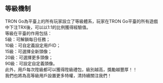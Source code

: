 ## 等級機制 ##

TRON Go為平臺上的所有玩家設立了等級體系，玩家在TRON Go平臺的所有遊戲中下注TRX後，可以以1:1的比例獲得經驗值。<br>
等級在平臺的作用包括：<br>
5級：可解鎖每日任務；<br>
10級：可自定義設定用戶ID；<br>
15級：可選擇全新頭像；<br>
20級：可選擇更多頭像；<br>
90級：可設定自定義頭像。<br>
此外，用戶每次陞級都可以獲得陞級禮包，級別越高，獎勵越豐厚！！<br>
我們也將為高等級用戶設置更多特權，清持續關注我們！<br>